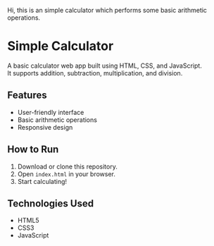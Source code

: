 Hi, this is an simple calculator which performs some basic arithmetic operations.

# Simple Calculator

A basic calculator web app built using HTML, CSS, and JavaScript.  
It supports addition, subtraction, multiplication, and division.

## Features
- User-friendly interface
- Basic arithmetic operations
- Responsive design

## How to Run
1. Download or clone this repository.
2. Open `index.html` in your browser.
3. Start calculating!

## Technologies Used
- HTML5
- CSS3
- JavaScript
